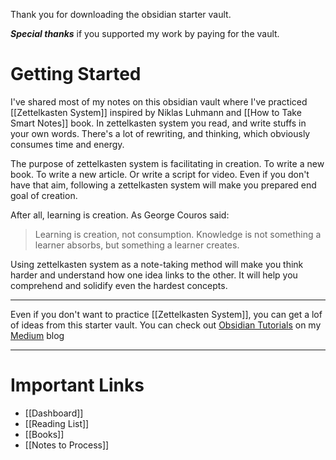 Thank you for downloading the obsidian starter vault.

***Special thanks*** if you supported my work by paying for the vault.

# Getting Started
I've shared most of my notes on this obsidian vault where I've practiced [[Zettelkasten System]] inspired by Niklas Luhmann and [[How to Take Smart Notes]] book. In zettelkasten system you read, and write stuffs in your own words. There's a lot of rewriting, and thinking, which obviously consumes time and energy. 

The purpose of zettelkasten system is facilitating in creation. To write a new book. To write a new article. Or write a script for video. Even if you don't have that aim, following a zettelkasten system will make you prepared end goal of creation. 

After all, learning is creation. As George Couros said:

> Learning is creation, not consumption. Knowledge is not something a learner absorbs, but something a learner creates.


Using zettelkasten system as a note-taking method will make you think harder and understand how one idea links to the other. It will help you comprehend and solidify even the hardest concepts.


---
Even if you don't want to practice [[Zettelkasten System]], you can get a lof of ideas from this starter vault. You can check out [Obsidian Tutorials](https://medium.com/@beingpax/list/obsidian-notetaking-03c50628bfa1) on my [Medium](https://medium.com/@beingpax) blog

---
# Important Links
- [[Dashboard]]
- [[Reading List]]
- [[Books]]
- [[Notes to Process]]
